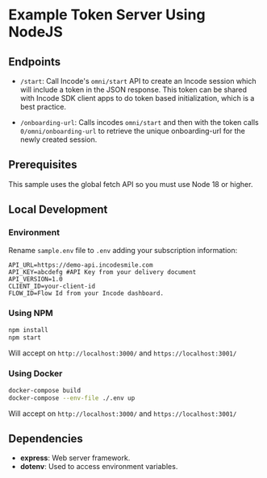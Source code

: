 # Example Token Server Using NodeJS

## Endpoints

- `/start`: Call Incode's `omni/start` API to create an Incode session which will include a token in the JSON response.  This token can be shared with Incode SDK client apps to do token based initialization, which is a best practice.

- `/onboarding-url`: Calls incodes `omni/start` and then with the token calls `0/omni/onboarding-url` to retrieve the unique onboarding-url for the newly created session.

## Prerequisites

This sample uses the global fetch API so you must use Node 18 or higher.

## Local Development

### Environment

Rename `sample.env` file to `.env` adding your subscription information:

```env
API_URL=https://demo-api.incodesmile.com
API_KEY=abcdefg #API Key from your delivery document
API_VERSION=1.0 
CLIENT_ID=your-client-id
FLOW_ID=Flow Id from your Incode dashboard.
``````

### Using NPM

```bash
npm install
npm start
```

Will accept on `http://localhost:3000/` and `https://localhost:3001/`

### Using Docker

```bash
docker-compose build
docker-compose --env-file ./.env up
```

Will accept on `http://localhost:3000/` and `https://localhost:3001/`

## Dependencies

* **express**: Web server framework.
* **dotenv**: Used to access environment variables.
